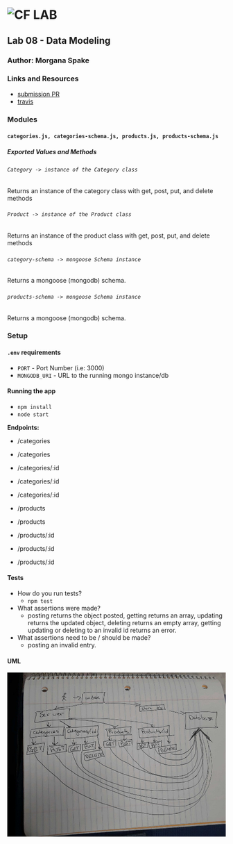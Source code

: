 ![CF](http://i.imgur.com/7v5ASc8.png) LAB  
=================================================  
  
## Lab 08 - Data Modeling  
  
### Author: Morgana Spake  
  
### Links and Resources  
* [submission PR](https://github.com/401-advanced-javascript-mspake/lab-08/pull/1)  
* [travis](https://www.travis-ci.com/401-advanced-javascript-mspake/lab-08)  
  
### Modules  
#### `categories.js, categories-schema.js, products.js, products-schema.js`  
##### Exported Values and Methods  
  
###### `Category -> instance of the Category class`  
Returns an instance of the category class with get, post, put, and delete methods  
  
###### `Product -> instance of the Product class`  
Returns an instance of the product class with get, post, put, and delete methods  
  
###### `category-schema -> mongoose Schema instance`  
Returns a mongoose (mongodb) schema.  
  
###### `products-schema -> mongoose Schema instance`  
Returns a mongoose (mongodb) schema.  
  
### Setup
#### `.env` requirements
* `PORT` - Port Number (i.e: 3000)  
* `MONGODB_URI` - URL to the running mongo instance/db  
  
#### Running the app  
* `npm install`  
* `node start`  
  
**Endpoints:**  
* /categories  
* /categories  
* /categories/:id  
* /categories/:id  
* /categories/:id  

* /products  
* /products  
* /products/:id  
* /products/:id  
* /products/:id  
  
#### Tests  
* How do you run tests?  
  * `npm test`  
* What assertions were made?  
  * posting returns the object posted, getting returns an array, updating returns the updated object, deleting returns an empty array, getting updating or deleting to an invalid id returns an error.   
* What assertions need to be / should be made?  
  * posting an invalid entry.  
  
#### UML  
![uml](https://github.com/401-advanced-javascript-mspake/lab-08/blob/data-model-construction-and-testing/assets/20190522_133955.jpg)  